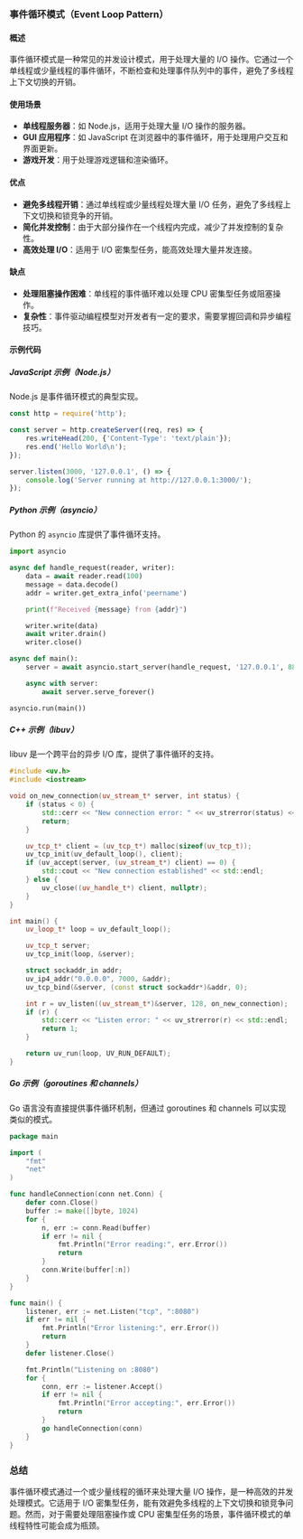 ### 事件循环模式（Event Loop Pattern）

#### 概述
事件循环模式是一种常见的并发设计模式，用于处理大量的 I/O 操作。它通过一个单线程或少量线程的事件循环，不断检查和处理事件队列中的事件，避免了多线程上下文切换的开销。

#### 使用场景
- **单线程服务器**：如 Node.js，适用于处理大量 I/O 操作的服务器。
- **GUI 应用程序**：如 JavaScript 在浏览器中的事件循环，用于处理用户交互和界面更新。
- **游戏开发**：用于处理游戏逻辑和渲染循环。

#### 优点
- **避免多线程开销**：通过单线程或少量线程处理大量 I/O 任务，避免了多线程上下文切换和锁竞争的开销。
- **简化并发控制**：由于大部分操作在一个线程内完成，减少了并发控制的复杂性。
- **高效处理 I/O**：适用于 I/O 密集型任务，能高效处理大量并发连接。

#### 缺点
- **处理阻塞操作困难**：单线程的事件循环难以处理 CPU 密集型任务或阻塞操作。
- **复杂性**：事件驱动编程模型对开发者有一定的要求，需要掌握回调和异步编程技巧。

#### 示例代码

##### JavaScript 示例（Node.js）
Node.js 是事件循环模式的典型实现。

```javascript
const http = require('http');

const server = http.createServer((req, res) => {
    res.writeHead(200, {'Content-Type': 'text/plain'});
    res.end('Hello World\n');
});

server.listen(3000, '127.0.0.1', () => {
    console.log('Server running at http://127.0.0.1:3000/');
});
```

##### Python 示例（asyncio）
Python 的 `asyncio` 库提供了事件循环支持。

```python
import asyncio

async def handle_request(reader, writer):
    data = await reader.read(100)
    message = data.decode()
    addr = writer.get_extra_info('peername')

    print(f"Received {message} from {addr}")

    writer.write(data)
    await writer.drain()
    writer.close()

async def main():
    server = await asyncio.start_server(handle_request, '127.0.0.1', 8888)

    async with server:
        await server.serve_forever()

asyncio.run(main())
```

##### C++ 示例（libuv）
libuv 是一个跨平台的异步 I/O 库，提供了事件循环的支持。

```cpp
#include <uv.h>
#include <iostream>

void on_new_connection(uv_stream_t* server, int status) {
    if (status < 0) {
        std::cerr << "New connection error: " << uv_strerror(status) << std::endl;
        return;
    }

    uv_tcp_t* client = (uv_tcp_t*) malloc(sizeof(uv_tcp_t));
    uv_tcp_init(uv_default_loop(), client);
    if (uv_accept(server, (uv_stream_t*) client) == 0) {
        std::cout << "New connection established" << std::endl;
    } else {
        uv_close((uv_handle_t*) client, nullptr);
    }
}

int main() {
    uv_loop_t* loop = uv_default_loop();

    uv_tcp_t server;
    uv_tcp_init(loop, &server);

    struct sockaddr_in addr;
    uv_ip4_addr("0.0.0.0", 7000, &addr);
    uv_tcp_bind(&server, (const struct sockaddr*)&addr, 0);

    int r = uv_listen((uv_stream_t*)&server, 128, on_new_connection);
    if (r) {
        std::cerr << "Listen error: " << uv_strerror(r) << std::endl;
        return 1;
    }

    return uv_run(loop, UV_RUN_DEFAULT);
}
```

##### Go 示例（goroutines 和 channels）
Go 语言没有直接提供事件循环机制，但通过 goroutines 和 channels 可以实现类似的模式。

```go
package main

import (
    "fmt"
    "net"
)

func handleConnection(conn net.Conn) {
    defer conn.Close()
    buffer := make([]byte, 1024)
    for {
        n, err := conn.Read(buffer)
        if err != nil {
            fmt.Println("Error reading:", err.Error())
            return
        }
        conn.Write(buffer[:n])
    }
}

func main() {
    listener, err := net.Listen("tcp", ":8080")
    if err != nil {
        fmt.Println("Error listening:", err.Error())
        return
    }
    defer listener.Close()

    fmt.Println("Listening on :8080")
    for {
        conn, err := listener.Accept()
        if err != nil {
            fmt.Println("Error accepting:", err.Error())
            return
        }
        go handleConnection(conn)
    }
}
```

### 总结
事件循环模式通过一个或少量线程的循环来处理大量 I/O 操作，是一种高效的并发处理模式。它适用于 I/O 密集型任务，能有效避免多线程的上下文切换和锁竞争问题。然而，对于需要处理阻塞操作或 CPU 密集型任务的场景，事件循环模式的单线程特性可能会成为瓶颈。
